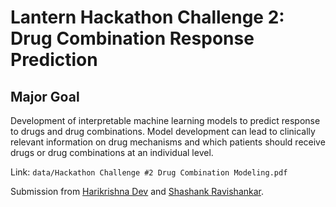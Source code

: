 # Lantern Hackathon Challenge 2: Drug Combination Response Prediction

## Major Goal
Development of interpretable machine learning models to predict response to drugs and drug combinations. Model development can lead to clinically relevant information on drug mechanisms and which patients should receive drugs or drug combinations at an individual level.

Link: `data/Hackathon Challenge #2 Drug Combination Modeling.pdf`

Submission from [Harikrishna Dev](https://github.com/harikrishnad1997) and [Shashank Ravishankar](https://github.com/Shashank1998-code).
